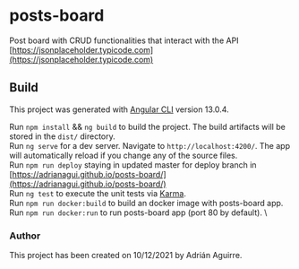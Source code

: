 # posts-board

Post board with CRUD functionalities that interact with the API [https://jsonplaceholder.typicode.com](https://jsonplaceholder.typicode.com)

## Build

This project was generated with [Angular CLI](https://github.com/angular/angular-cli) version 13.0.4.

Run `npm install` && `ng build` to build the project. The build artifacts will be stored in the `dist/` directory.\
Run `ng serve` for a dev server. Navigate to `http://localhost:4200/`. The app will automatically reload if you change any of the source files.\
Run `npm run deploy` staying in updated master for deploy branch in [https://adrianagui.github.io/posts-board/](https://adrianagui.github.io/posts-board/) \
Run `ng test` to execute the unit tests via [Karma](https://karma-runner.github.io). \
Run `npm run docker:build` to build an docker image with posts-board app. \
Run `npm run docker:run` to run posts-board app (port 80 by default). \

### Author

This project has been created on 10/12/2021 by Adrián Aguirre.
